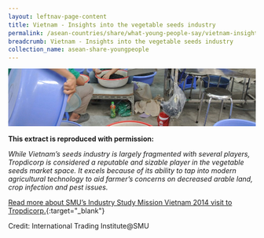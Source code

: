 ```yaml
---
layout: leftnav-page-content
title: Vietnam - Insights into the vegetable seeds industry
permalink: /asean-countries/share/what-young-people-say/vietnam-insights-vegentable-industry/
breadcrumb: Vietnam - Insights into the vegetable seeds industry
collection_name: asean-share-youngpeople
---
```


<img src="\images\asean-youngpeople\Vietnam-vegetable-seeds.jpg" alt="Vietnam insights vegetable industry banner" style="width:800px;" />

**This extract is reproduced with permission:**

*While Vietnam’s seeds industry is largely fragmented with several players, Tropdicorp is considered a reputable and sizable player in the vegetable seeds market space. It excels because of its ability to tap into modern agricultural technology to aid farmer’s concerns on decreased arable land, crop infection and pest issues.*

[Read more about SMU’s Industry Study Mission Vietnam 2014 visit to Tropdicorp.](http://www.eyeonasia.sg/wp-content/uploads/2017/12/ISM-Vietnam_compressed.pdf){:target="_blank"}

Credit: International Trading Institute@SMU

